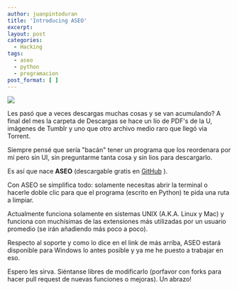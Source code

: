 ```yaml
---
author: juanpintoduran
title: 'Introducing ASEO'
excerpt:
layout: post
categories:
  - Hacking
tags:
  - aseo
  - python
  - programacion
post_format: [ ]
---
```


[![][1]][1]

Les pasó que a veces descargas muchas cosas y se van acumulando? A final del mes la carpeta de Descargas se hace un lío de PDF's de la U, imágenes de Tumblr y uno que otro archivo medio raro que llegó via Torrent.

Siempre pensé que sería "bacán" tener un programa que los reordenara por mí pero sin UI, sin preguntarme tanta cosa y sin lios para descargarlo.

Es así que nace **ASEO** (descargable gratis en [GitHub][2] ).

Con ASEO se simplifica todo: solamente necesitas abrir la terminal o hacerle doble clic para que el programa (escrito en Python) te pida una ruta a limpiar.

Actualmente funciona solamente en sistemas UNIX (A.K.A. Linux y Mac) y funciona con muchísimas de las extensiones más utilizadas por un usuario promedio (se irán añadiendo más poco a poco).

Respecto al soporte y como lo dice en el link de más arriba, ASEO estará disponible para Windows lo antes posible y ya me he puesto a trabajar en eso.

Espero les sirva. Siéntanse libres de modificarlo (porfavor con forks para hacer pull request de nuevas funciones o mejoras). Un abrazo!

 [1]: http://cabargas.com/images/aseo1.png
 [2]: https://github.com/felipecabargas/aseo